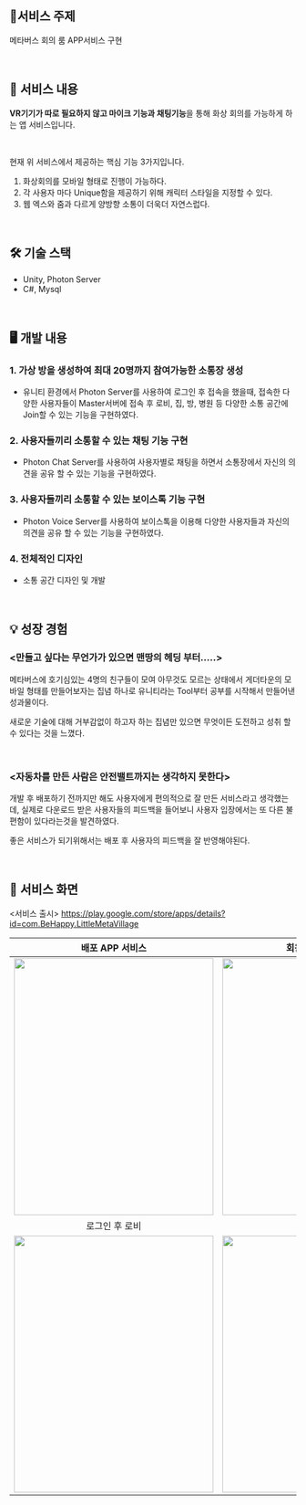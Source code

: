 ## 🤘서비스 주제

메타버스 회의 룸 APP서비스 구현

</br>

## 📜 서비스 내용

**VR기기가 따로 필요하지 않고 마이크 기능과 채팅기능**을 통해 화상 회의를 가능하게 하는 앱 서비스입니다.

</br>

현재 위 서비스에서 제공하는 핵심 기능 3가지입니다.

1. 화상회의를 모바일 형태로 진행이 가능하다.
2. 각 사용자 마다 Unique함을 제공하기 위해 캐릭터 스타일을 지정할 수 있다.
3. 웹 엑스와 줌과 다르게 양방향 소통이 더욱더 자연스럽다.

</br>

## 🛠 기술 스택

- Unity, Photon Server
- C#, Mysql

</br>

## 🖥 개발 내용

### 1. 가상 방을 생성하여 최대 20명까지 참여가능한 소통장 생성

- 유니티 환경에서 Photon Server를 사용하여 로그인 후 접속을 했을때, 접속한 다양한 사용자들이 Master서버에 접속 후 로비, 집, 방, 병원 등 다양한 소통 공간에 Join할 수 있는 기능을 구현하였다.


### 2. 사용자들끼리 소통할 수 있는 채팅 기능 구현

- Photon Chat Server를 사용하여 사용자별로 채팅을 하면서 소통장에서 자신의 의견을 공유 할 수 있는 기능을 구현하였다.


### 3. 사용자들끼리 소통할 수 있는 보이스톡 기능 구현

- Photon Voice Server를 사용하여 보이스톡을 이용해 다양한 사용자들과 자신의 의견을 공유 할 수 있는 기능을 구현하였다.


### 4. 전체적인 디자인

- 소통 공간 디자인 및 개발

</br>

## 💡 성장 경험

### <만들고 싶다는 무언가가 있으면 맨땅의 헤딩 부터…..>

메타버스에 호기심있는 4명의 친구들이 모여 아무것도 모르는 상태에서 게더타운의 모바일 형태를 만들어보자는 집념 하나로 유니티라는 Tool부터 공부를 시작해서 만들어낸 성과물이다. 

새로운 기술에 대해 거부감없이 하고자 하는 집념만 있으면 무엇이든 도전하고 성취 할 수 있다는 것을 느꼈다.

</br>

### <자동차를 만든 사람은 안전밸트까지는 생각하지 못한다>

개발 후 배포하기 전까지만 해도 사용자에게 편의적으로 잘 만든 서비스라고 생각했는데, 실제로 다운로드 받은 사용자들의 피드백을 들어보니 사용자 입장에서는 또 다른 불편함이 있다라는것을 발견하였다.

좋은 서비스가 되기위해서는 배포 후 사용자의 피드백을 잘 반영해야된다.

</br>

## 👀 서비스 화면

<서비스 출시>
https://play.google.com/store/apps/details?id=com.BeHappy.LittleMetaVillage


|               배포 APP 서비스            |               회원가입 및 로그인            |
| :---------------------------------:   |    :-------------------------------:   |
| <img src="https://user-images.githubusercontent.com/64251951/215010955-73873cb5-1015-4a44-80df-62dd44d6711c.png" width="350" height="450"/>|<img src="https://user-images.githubusercontent.com/64251951/215011090-6ca921ae-19df-4b7d-b379-4fcba65d3569.png" width="350" height="450"/>
|               로그인 후 로비              |              회의 룸 장소                 |
| <img src="https://user-images.githubusercontent.com/64251951/215010955-73873cb5-1015-4a44-80df-62dd44d6711c.png" width="350" height="450"/>|<img src="https://user-images.githubusercontent.com/64251951/215011340-985d7dd6-927e-4a9e-b4ee-c0ce2e24e741.png" width="350" height="450"/>

